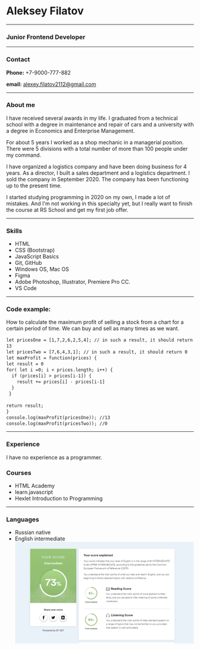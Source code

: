 # Aleksey Filatov 
********* 
### Junior Frontend Developer
********* 
### Contact

**Phone:** +7-9000-777-882

**email:** alexey.filatov2112@gmail.com
*********

### About me 


I have received several awards in my life. I graduated from a technical school with a degree in maintenance and repair of cars and a university with a degree in Economics and Enterprise Management.

For about 5 years I worked as a shop mechanic in a managerial position. There were 5 divisions with a total number of more than 100 people under my command.

I have organized a logistics company and have been doing business for 4 years. As a director, I built a sales department and a logistics department. I sold the company in September 2020.
The company has been functioning up to the present time.

I started studying programming in 2020 on my own, I made a lot of mistakes. And I'm not working in this specialty yet, but I really want to finish the course at RS School and get my first job offer.
**********

### Skills
* HTML
* CSS (Bootstrap)
* JavaScript Basics
* Git, GitHub
* Windows OS, Mac OS
* Figma
* Adobe Photoshop, Illustrator, Premiere Pro CC.
* VS Code
********

### Code example:
How to calculate the maximum profit of selling a stock from a chart for a certain period of time.
We can buy and sell as many times as we want.
```
let pricesOne = [1,7,2,6,2,5,4]; // in such a result, it should return 13
let pricesTwo = [7,6,4,3,1]; // in such a result, it should return 0
let maxProfit = function(prices) {
let result = 0
for( let i =0; i < prices.length; i++) {
  if (prices[i] > prices[i-1]) {
    result += prices[i] - prices[i-1]
  }
 }

return result;
}
console.log(maxProfit(pricesOne)); //13
console.log(maxProfit(pricesTwo)); //0
```
*******

### Experience

I have no experience as a programmer.
### Courses

* HTML Academy
* learn.javascript
* Hexlet Introduction to Programming
*******

### Languages
* Russian native
* English intermediate
![language](./img/language.png "Результат тестирования")
